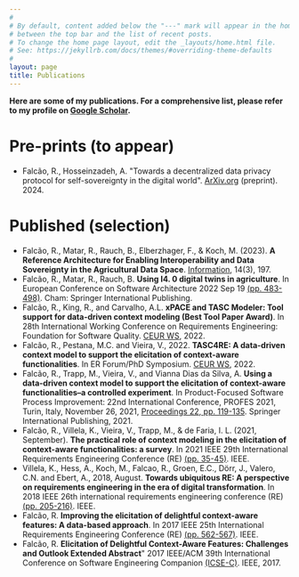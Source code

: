 ```yaml
---
#
# By default, content added below the "---" mark will appear in the home page
# between the top bar and the list of recent posts.
# To change the home page layout, edit the _layouts/home.html file.
# See: https://jekyllrb.com/docs/themes/#overriding-theme-defaults
#
layout: page
title: Publications
---
```

**Here are some of my publications. For a comprehensive list, please refer to my profile on  <a href="https://scholar.google.com/citations?user=95yhrKoAAAAJ" target="_blank">Google Scholar</a>.**

# Pre-prints (to appear)
- Falcão, R., Hosseinzadeh, A. "Towards a decentralized data privacy protocol for self-sovereignty in the digital world". [ArXiv.org](https://arxiv.org/abs/2404.12837) (preprint). 2024.
  
# Published (selection)
- Falcão, R., Matar, R., Rauch, B., Elberzhager, F., & Koch, M. (2023). **A Reference Architecture for Enabling Interoperability and Data Sovereignty in the Agricultural Data Space**. [Information](https://www.mdpi.com/2078-2489/14/3/197), 14(3), 197.
- Falcão, R., Matar, R., Rauch, B. **Using I4. 0 digital twins in agriculture**. In European Conference on Software Architecture 2022 Sep 19 [(pp. 483-498)](https://link.springer.com/chapter/10.1007/978-3-030-91452-3_8). Cham: Springer International Publishing.
- Falcão, R., King, R., and Carvalho, A.L. **xPACE and TASC Modeler: Tool support for data-driven context modeling (Best Tool Paper Award)**. In 28th International Working Conference on Requirements Engineering: Foundation for Software Quality. [CEUR WS](https://ceur-ws.org/Vol-3122/PT-paper-4.pdf), 2022.
- Falcão, R., Pestana, M.C. and Vieira, V., 2022. **TASC4RE: A data-driven context model to support the elicitation of context-aware functionalities**. In ER Forum/PhD Symposium. [CEUR WS](https://ceur-ws.org/Vol-3211/CR_116.pdf), 2022.
- Falcão, R., Trapp, M., Vieira, V., and Vianna Dias da Silva, A. **Using a data-driven context model to support the elicitation of context-aware functionalities–a controlled experiment**. In Product-Focused Software Process Improvement: 22nd International Conference, PROFES 2021, Turin, Italy, November 26, 2021, [Proceedings 22, pp. 119-135](https://link.springer.com/chapter/10.1007/978-3-030-91452-3_8). Springer International Publishing, 2021.
- Falcão, R., Villela, K., Vieira, V., Trapp, M., & de Faria, I. L. (2021, September). **The practical role of context modeling in the elicitation of context-aware functionalities: a survey**. In 2021 IEEE 29th International Requirements Engineering Conference (RE) [(pp. 35-45)](https://ieeexplore.ieee.org/abstract/document/9604642/). IEEE.
- Villela, K., Hess, A., Koch, M., Falcao, R., Groen, E.C., Dörr, J., Valero, C.N. and Ebert, A., 2018, August. **Towards ubiquitous RE: A perspective on requirements engineering in the era of digital transformation**. In 2018 IEEE 26th international requirements engineering conference (RE) [(pp. 205-216)](https://ieeexplore.ieee.org/abstract/document/8491136/). IEEE.
- Falcão, R. **Improving the elicitation of delightful context-aware features: A data-based approach**. In 2017 IEEE 25th International Requirements Engineering Conference (RE) [(pp. 562-567)](https://ieeexplore.ieee.org/abstract/document/8049184). IEEE.
- Falcão, R. **Elicitation of Delightful Context-Aware Features: Challenges and Outlook Extended Abstract**" 2017 IEEE/ACM 39th International Conference on Software Engineering Companion [(ICSE-C)](https://ieeexplore.ieee.org/abstract/document/7965387). IEEE, 2017.

